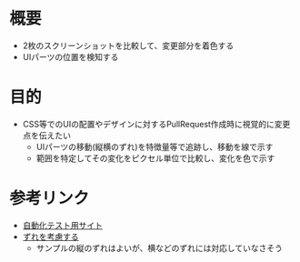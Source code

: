 # 概要

- 2枚のスクリーンショットを比較して、変更部分を着色する
- UIパーツの位置を検知する

# 目的

- CSS等でのUIの配置やデザインに対するPullRequest作成時に視覚的に変更点を伝えたい
  - UIパーツの移動(縦横のずれ)を特徴量等で追跡し、移動を線で示す
  - 範囲を特定してその変化をピクセル単位で比較し、変化を色で示す

# 参考リンク

- [自動化テスト用サイト](https://hotel.testplanisphere.dev/ja/)
- [ずれを考慮する](https://qiita.com/Quramy/items/290f7a33c350d910ebab)
  - サンプルの縦のずれはよいが、横などのずれには対応していなさそう
